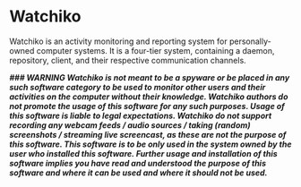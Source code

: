 # Watchiko

Watchiko is an activity monitoring and reporting system for personally-owned computer systems. It is a four-tier system, containing a daemon, repository, client, and their respective communication channels. 

___### WARNING
Watchiko is not meant to be a spyware or be placed in any such software category to be used to monitor other users and their activities on the computer without their knowledge. 
Watchiko authors do not promote the usage of this software for any such purposes. 
Usage of this software is liable to legal expectations. 
Watchiko do not support recording any webcam feeds / audio sources / taking (random) screenshots / streaming live screencast, as these are not the purpose of this software.
This software is to be only used in the system owned by the user who installed this software.
Further usage and installation of this software implies you have read and understood the purpose of this software and where it can be used and where it should not be used.___
